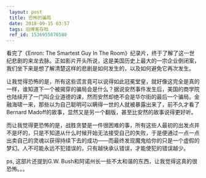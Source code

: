 ```yaml
---
 layout: post
 title: 恐怖的骗局
 date: 2018-09-15 03:57
 tags: 旧博客存档
 ref_id: 1536955076580
---
```

看完了《Enron: The Smartest Guy In The
Room》纪录片，终于了解了这一世纪悲剧的来龙去脉。正如影片开头所说，这是美国历史上最大的一宗企业倒闭案，我们坐下来是想了解清楚这样的悲剧是如何发生的，以及如何避免它再次发生。

让我觉得恐怖的是，所有这些谎言竟可以说得如此冠冕堂皇，就好像这完全是真的一样，谁知道下一个被揭穿的骗局会是什么？据说安然事件发生后，美国的商学院也陆续开了一门叫企业道德的课，然而安然却绝不会是华尔街的最后一个骗局。金融海啸一来，那些以为自己聪明可以瞒得一世的人就被暴露出来了，前不久才看了Bernard
Madoff的故事，显然又是另一个翻版，甚至比安然的故事说得更好听。

而让我觉得更恐怖的是，战胜贪婪是一件很困难的事，所有这些人最初的出发点并不是坏的，只是不知道从什么时候开始无法接受自己的失败，于是便通过一点一点出卖自己的灵魂以获得持续下去的成功——而最终发现魔鬼给你的只是一个虚假的梦幻。人不可能永远不犯错误的，只有越快承认错误，才能使犯的错误越少。

ps, 这部片还提到G.W. Bush和阿诺州长一些不太和谐的东西，让我觉得这真的很恐怖。。。

